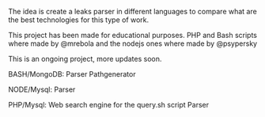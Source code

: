 The idea is create a leaks parser in different languages to compare what are the best technologies for this type of work.

This project has been made for educational purposes.
PHP and Bash scripts where made by @mrebola and the nodejs ones where made by @psypersky

This is an ongoing project, more updates soon.

BASH/MongoDB:
Parser
Pathgenerator

NODE/Mysql:
Parser

PHP/Mysql:
Web search engine for the query.sh script 
Parser